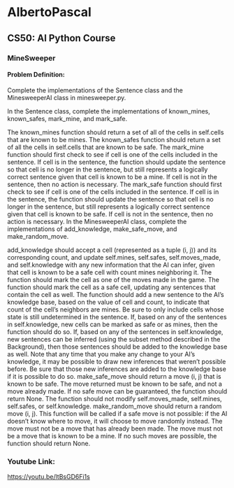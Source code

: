 # AlbertoPascal
## CS50: AI Python Course
### MineSweeper
#### Problem Definition:

Complete the implementations of the Sentence class and the MinesweeperAI class in minesweeper.py.

In the Sentence class, complete the implementations of known_mines, known_safes, mark_mine, and mark_safe.

The known_mines function should return a set of all of the cells in self.cells that are known to be mines.
The known_safes function should return a set of all the cells in self.cells that are known to be safe.
The mark_mine function should first check to see if cell is one of the cells included in the sentence.
If cell is in the sentence, the function should update the sentence so that cell is no longer in the sentence, but still represents a logically correct sentence given that cell is known to be a mine.
If cell is not in the sentence, then no action is necessary.
The mark_safe function should first check to see if cell is one of the cells included in the sentence.
If cell is in the sentence, the function should update the sentence so that cell is no longer in the sentence, but still represents a logically correct sentence given that cell is known to be safe.
If cell is not in the sentence, then no action is necessary.
In the MinesweeperAI class, complete the implementations of add_knowledge, make_safe_move, and make_random_move.

add_knowledge should accept a cell (represented as a tuple (i, j)) and its corresponding count, and update self.mines, self.safes, self.moves_made, and self.knowledge with any new information that the AI can infer, given that cell is known to be a safe cell with count mines neighboring it.
The function should mark the cell as one of the moves made in the game.
The function should mark the cell as a safe cell, updating any sentences that contain the cell as well.
The function should add a new sentence to the AI’s knowledge base, based on the value of cell and count, to indicate that count of the cell’s neighbors are mines. Be sure to only include cells whose state is still undetermined in the sentence.
If, based on any of the sentences in self.knowledge, new cells can be marked as safe or as mines, then the function should do so.
If, based on any of the sentences in self.knowledge, new sentences can be inferred (using the subset method described in the Background), then those sentences should be added to the knowledge base as well.
Note that any time that you make any change to your AI’s knowledge, it may be possible to draw new inferences that weren’t possible before. Be sure that those new inferences are added to the knowledge base if it is possible to do so.
make_safe_move should return a move (i, j) that is known to be safe.
The move returned must be known to be safe, and not a move already made.
If no safe move can be guaranteed, the function should return None.
The function should not modify self.moves_made, self.mines, self.safes, or self.knowledge.
make_random_move should return a random move (i, j).
This function will be called if a safe move is not possible: if the AI doesn’t know where to move, it will choose to move randomly instead.
The move must not be a move that has already been made.
The move must not be a move that is known to be a mine.
If no such moves are possible, the function should return None.
### Youtube Link: 
https://youtu.be/ltBsGD6Fi1s
